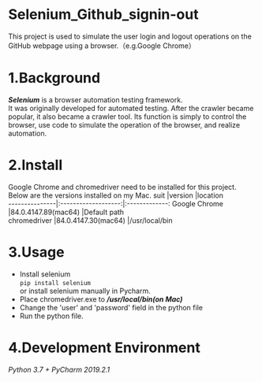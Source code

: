 # Selenium_Github_signin-out

 This project is used to simulate the user login and logout operations on the GitHub webpage using a browser.（e.g.Google Chrome）
 
# 1.Background
***Selenium*** is a browser automation testing framework.  
It was originally developed for automated testing. After the crawler became popular, it also became a crawler tool. Its function is simply to control the browser, use code to simulate the operation of the browser, and realize automation.

# 2.Install
Google Chrome and chromedriver need to be installed for this project.  
Below are the versions installed on my Mac.
suit           |version              |location       
---------------|:-------------------:|:-------------:
Google Chrome  |84.0.4147.89(mac64)  |Default path   
chromedriver   |84.0.4147.30(mac64)  |/usr/local/bin 

# 3.Usage
* Install selenium   
  ```pip install selenium```   
  or install selenium manually in Pycharm.
* Place chromedriver.exe to ***/usr/local/bin(on Mac)***
* Change the 'user' and 'password' field in the python file
* Run the python file.

# 4.Development Environment
*Python 3.7 + PyCharm 2019.2.1*
